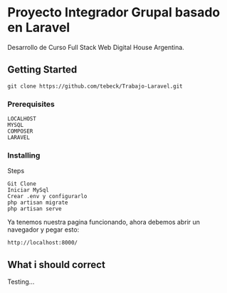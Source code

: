 # Proyecto Integrador Grupal basado en Laravel

Desarrollo de Curso Full Stack Web Digital House Argentina.

## Getting Started
```
git clone https://github.com/tebeck/Trabajo-Laravel.git
```
### Prerequisites

```
LOCALHOST
MYSQL
COMPOSER
LARAVEL
```

### Installing

Steps
```
Git Clone
Iniciar MySql
Crear .env y configurarlo
php artisan migrate
php artisan serve
```
Ya tenemos nuestra pagina funcionando, ahora debemos abrir un navegador y pegar esto:

```
http://localhost:8000/
```
## What i should correct

Testing...

